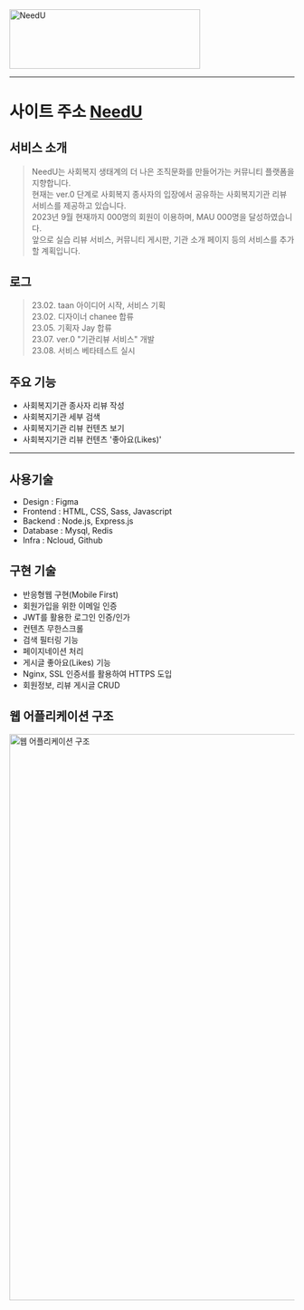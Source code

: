 <img src="https://github.com/Code-KHJ/Needu/assets/124508326/ab53f977-0de7-4ec6-a681-3a04f932f68a" width="337px" height="104.5px" alt="NeedU">

***
# 사이트 주소 [NeedU](https://needu.site)

## 서비스 소개
> NeedU는 사회복지 생태계의 더 나은 조직문화를 만들어가는 커뮤니티 플랫폼을 지향합니다.   
> 현재는 ver.0 단계로 사회복지 종사자의 입장에서 공유하는 사회복지기관 리뷰 서비스를 제공하고 있습니다.   
> 2023년 9월 현재까지 000명의 회원이 이용하며, MAU 000명을 달성하였습니다.   
> 앞으로 실습 리뷰 서비스, 커뮤니티 게시판, 기관 소개 페이지 등의 서비스를 추가할 계획입니다.

## 로그
> 23.02. taan 아이디어 시작, 서비스 기획   
> 23.02. 디자이너 chanee 합류   
> 23.05. 기획자 Jay 합류   
> 23.07. ver.0 "기관리뷰 서비스" 개발   
> 23.08. 서비스 베타테스트 실시

## 주요 기능
* 사회복지기관 종사자 리뷰 작성
* 사회복지기관 세부 검색
* 사회복지기관 리뷰 컨텐츠 보기
* 사회복지기관 리뷰 컨텐츠 '좋아요(Likes)'

***

## 사용기술
* Design : Figma
* Frontend : HTML, CSS, Sass, Javascript
* Backend : Node.js, Express.js
* Database : Mysql, Redis
* Infra : Ncloud, Github

## 구현 기술
* 반응형웹 구현(Mobile First)
* 회원가입을 위한 이메일 인증
* JWT를 활용한 로그인 인증/인가
* 컨텐츠 무한스크롤
* 검색 필터링 기능
* 페이지네이션 처리
* 게시글 좋아요(Likes) 기능
* Nginx, SSL 인증서를 활용하여 HTTPS 도입
* 회원정보, 리뷰 게시글 CRUD

## 웹 어플리케이션 구조
<img width="1000px" alt="웹 어플리케이션 구조" src="https://github.com/Code-KHJ/Needu/assets/124508326/10f5995d-33ee-465a-9ff1-041bfbe58bb9">
